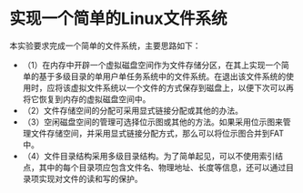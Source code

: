 # 实现一个简单的Linux文件系统
 本实验要求完成一个简单的文件系统，主要思路如下：
- （1）在内存中开辟一个虚拟磁盘空间作为文件存储分区，在其上实现一个简单的基于多级目录的单用户单任务系统中的文件系统。在退出该文件系统的使用时，应将该虚拟文件系统以一个文件的方式保存到磁盘上，以便下次可以再将它恢复到内存的虚拟磁盘空间中。
- （2）文件存储空间的分配可采用显式链接分配或其他的办法。
- （3）空闲磁盘空间的管理可选择位示图或其他的方法。如果采用位示图来管理文件存储空间，并采用显式链接分配方式，那么可以将位示图合并到FAT中。
- （4）文件目录结构采用多级目录结构。为了简单起见，可以不使用索引结点，其中的每个目录项应包含文件名、物理地址、长度等信息，还可以通过目录项实现对文件的读和写的保护。
